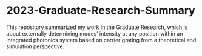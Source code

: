 # 2023-Graduate-Research-Summary
This repository summarized my work in the Graduate Research, which is about externally determining modes’ intensity at any position within an integrated photonics system based on carrier grating from a theoretical and simulation perspective.
